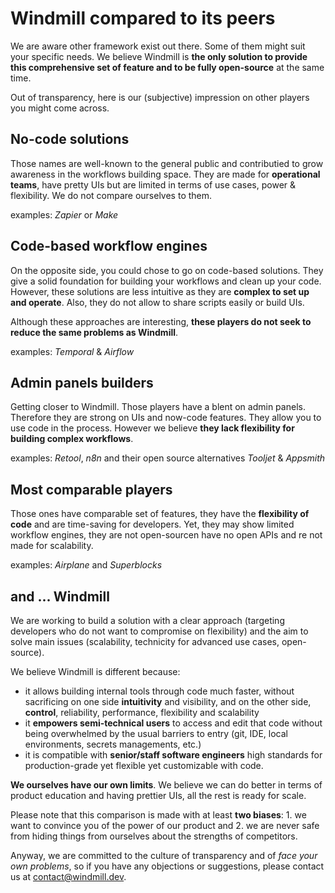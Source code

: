 # Windmill compared to its peers

We are aware other framework exist out there. Some of them might suit your specific needs. We believe Windmill is **the only solution to provide this comprehensive set of feature and to be fully open-source** at the same time.

Out of transparency, here is our (subjective) impression on other players you might come across.

## No-code solutions

Those names are well-known to the general public and contributied to grow awareness in the workflows building space.
They are made for **operational teams**, have pretty UIs but are limited in terms of use cases, power & flexibility.
We do not compare ourselves to them.

examples: _Zapier_ or _Make_

## Code-based workflow engines

On the opposite side, you could chose to go on code-based solutions. They give a solid foundation for building your workflows and clean up your code.
However, these solutions are less intuitive as they are **complex to set up and operate**. Also, they do not allow to share scripts easily or build UIs.

Although these approaches are interesting, **these players do not seek to reduce the same problems as Windmill**.

examples: _Temporal_ & _Airflow_

## Admin panels builders

Getting closer to Windmill. Those players have a blent on admin panels. Therefore they are strong on UIs and now-code features.
They allow you to use code in the process. However we believe **they lack flexibility for building complex workflows**.

examples: _Retool_, _n8n_ and their open source alternatives _Tooljet_ & _Appsmith_

## Most comparable players

Those ones have comparable set of features, they have the **flexibility of code** and are time-saving for developers.
Yet, they may show limited workflow engines, they are not open-sourcen have no open APIs and re not made for scalability.

examples: _Airplane_ and _Superblocks_

## and ... Windmill

We are working to build a solution with a clear approach (targeting developers who do not want to compromise on flexibility)
and the aim to solve main issues (scalability, technicity for advanced use cases, open-source).

We believe Windmill is different because:

- it allows building internal tools through code much faster, without sacrificing on one side **intuitivity** and visibility, and on the other side,
  **control**, reliability, performance, flexibility and scalability
- it **empowers semi-technical users** to access and edit that code without being overwhelmed by the usual barriers to entry
  (git, IDE, local environments, secrets managements, etc.)
- it is compatible with **senior/staff software engineers** high standards for production-grade yet flexible yet customizable with code.

**We ourselves have our own limits**. We believe we can do better in terms of product education and having prettier UIs, all the rest is ready for scale.

Please note that this comparison is made with at least **two biases**: 1. we want to convince you of the power of our product and 2. we are never safe from hiding things from ourselves about the strengths of competitors.

Anyway, we are committed to the culture of transparency and of _face your own problems_, so if you have any objections or suggestions,
please contact us at contact@windmill.dev.
